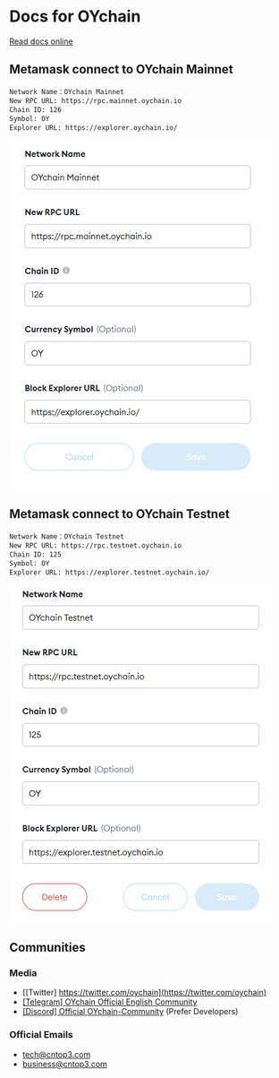 # Docs for OYchain

[Read docs online](http://docs.oychain.io)

## Metamask connect to OYchain Mainnet
```
Network Name：OYchain Mainnet
New RPC URL: https://rpc.mainnet.oychain.io
Chain ID: 126
Symbol: OY
Explorer URL: https://explorer.oychain.io/
```
![metamask-mainnet-en.png](https://github.com/nfttoken/oychain-docs/blob/685530952c2da76a3718f25913ab13949822d961/metamask-mainnet-en.png)


## Metamask connect to OYchain Testnet
```
Network Name：OYchain Testnet
New RPC URL: https://rpc.testnet.oychain.io
Chain ID: 125
Symbol: OY
Explorer URL: https://explorer.testnet.oychain.io/
```

![metamask-testnet-en.png](https://github.com/nfttoken/oychain-docs/blob/082cfa671cfee8eff0b6f153eae3da98654c87fd/metamask-testnet-en.png)
## Communities

### Media
- [[Twitter] https://twitter.com/oychain](https://twitter.com/oychain)
- [[Telegram] OYchain Official English Community](https://t.me/oychainEnglishCommunity)
- [[Discord] Official OYchain-Community](https://discord.gg/H5ucJydSyd) (Prefer Developers)

### Official Emails
- [tech@cntop3.com](mailto:tech@oychain.io)
- [business@cntop3.com](mailto:business@oychain.io)
